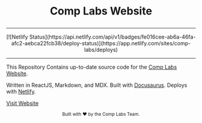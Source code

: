 # <p align="center">Comp Labs Website</p>

<hr />
<p align="center">[![Netlify Status](https://api.netlify.com/api/v1/badges/fe016cee-ab6a-46fa-afc2-aebca22fcb38/deploy-status)](https://app.netlify.com/sites/comp-labs/deploys)</p>
<hr />

This Repository Contains up-to-date source code for the [Comp Labs Website](https://github.com/Comp-Labs/comp-labs-website).

Written in ReactJS, Markdown, and MDX. Built with [Docusaurus](docusaurus.io). Deploys with [Netlify](netlify.com).

[Visit Website](https://complabs.in)

<footer>
<p align="center" style="font-size: smaller;">
Built with ❤️ by the Comp Labs Team.
</p>
</footer>